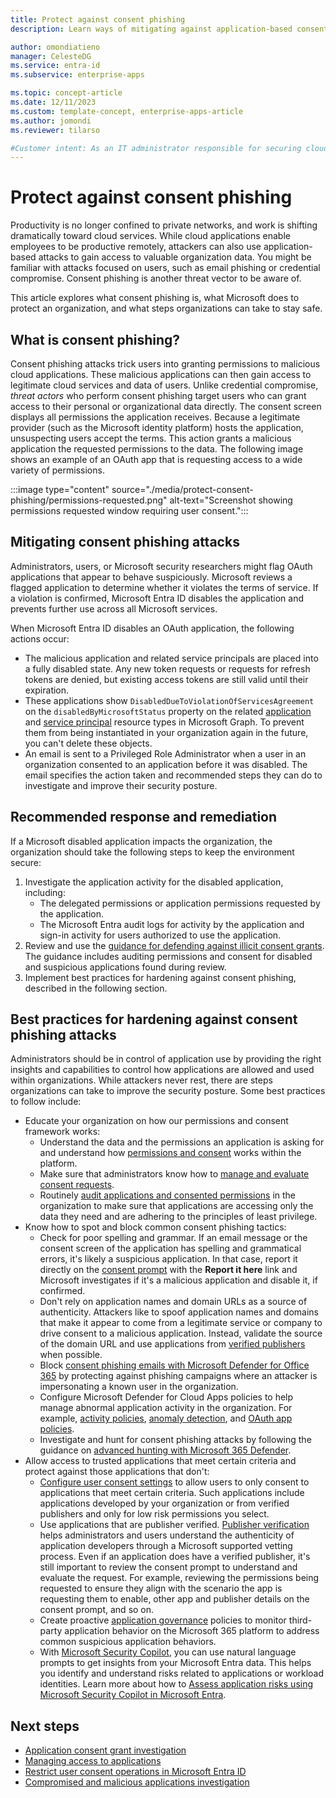 ```yaml
---
title: Protect against consent phishing
description: Learn ways of mitigating against application-based consent phishing attacks using Microsoft Entra ID.

author: omondiatieno
manager: CelesteDG
ms.service: entra-id
ms.subservice: enterprise-apps

ms.topic: concept-article
ms.date: 12/11/2023
ms.custom: template-concept, enterprise-apps-article
ms.author: jomondi
ms.reviewer: tilarso

#Customer intent: As an IT administrator responsible for securing cloud services, I want to understand what consent phishing is and how to mitigate it, so that I can protect my organization's data and prevent unauthorized access to cloud applications.
---
```


# Protect against consent phishing

Productivity is no longer confined to private networks, and work is shifting dramatically toward cloud services. While cloud applications enable employees to be productive remotely, attackers can also use application-based attacks to gain access to valuable organization data. You might be familiar with attacks focused on users, such as email phishing or credential compromise. Consent phishing is another threat vector to be aware of.

This article explores what consent phishing is, what Microsoft does to protect an organization, and what steps organizations can take to stay safe.

## What is consent phishing?

Consent phishing attacks trick users into granting permissions to malicious cloud applications. These malicious applications can then gain access to legitimate cloud services and data of users. Unlike credential compromise, *threat actors* who perform consent phishing target users who can grant access to their personal or organizational data directly. The consent screen displays all permissions the application receives. Because a legitimate provider (such as the Microsoft identity platform) hosts the application, unsuspecting users accept the terms. This action grants a malicious application the requested permissions to the data. The following image shows an example of an OAuth app that is requesting access to a wide variety of permissions.

:::image type="content" source="./media/protect-consent-phishing/permissions-requested.png" alt-text="Screenshot showing permissions requested window requiring user consent.":::

## Mitigating consent phishing attacks

Administrators, users, or Microsoft security researchers might flag OAuth applications that appear to behave suspiciously. Microsoft reviews a flagged application to determine whether it violates the terms of service. If a violation is confirmed, Microsoft Entra ID disables the application and prevents further use across all Microsoft services.

When Microsoft Entra ID disables an OAuth application, the following actions occur:

- The malicious application and related service principals are placed into a fully disabled state. Any new token requests or requests for refresh tokens are denied, but existing access tokens are still valid until their expiration.
- These applications show `DisabledDueToViolationOfServicesAgreement` on the `disabledByMicrosoftStatus` property on the related [application](/graph/api/resources/application) and [service principal](/graph/api/resources/serviceprincipal) resource types in Microsoft Graph. To prevent them from being instantiated in your organization again in the future, you can't delete these objects.
- An email is sent to a Privileged Role Administrator when a user in an organization consented to an application before it was disabled. The email specifies the action taken and recommended steps they can do to investigate and improve their security posture.

## Recommended response and remediation

If a Microsoft disabled application impacts the organization, the organization should take the following steps to keep the environment secure:

1. Investigate the application activity for the disabled application, including:
    - The delegated permissions or application permissions requested by the application.
    - The Microsoft Entra audit logs for activity by the application and sign-in activity for users authorized to use the application.
1. Review and use the [guidance for defending against illicit consent grants](/microsoft-365/security/office-365-security/detect-and-remediate-illicit-consent-grants). The guidance includes auditing permissions and consent for disabled and suspicious applications found during review.
1. Implement best practices for hardening against consent phishing, described in the following section.

## Best practices for hardening against consent phishing attacks

Administrators should be in control of application use by providing the right insights and capabilities to control how applications are allowed and used within organizations. While attackers never rest, there are steps organizations can take to improve the security posture. Some best practices to follow include:

- Educate your organization on how our permissions and consent framework works:
  - Understand the data and the permissions an application is asking for and understand how [permissions and consent](~/identity-platform/permissions-consent-overview.md) works within the platform.
  - Make sure that administrators know how to [manage and evaluate consent requests](./manage-consent-requests.md).
  - Routinely [audit applications and consented permissions](/azure/security/fundamentals/steps-secure-identity#audit-apps-and-consented-permissions) in the organization to make sure that applications are accessing only the data they need and are adhering to the principles of least privilege.
- Know how to spot and block common consent phishing tactics:
  - Check for poor spelling and grammar. If an email message or the consent screen of the application has spelling and grammatical errors, it's likely a suspicious application. In that case, report it directly on the [consent prompt](~/identity-platform/application-consent-experience.md#building-blocks-of-the-consent-prompt) with the **Report it here** link and Microsoft investigates if it's a malicious application and disable it, if confirmed.
  - Don't rely on application names and domain URLs as a source of authenticity. Attackers like to spoof application names and domains that make it appear to come from a legitimate service or company to drive consent to a malicious application. Instead, validate the source of the domain URL and use applications from [verified publishers](~/identity-platform/publisher-verification-overview.md) when possible.
  - Block [consent phishing emails with Microsoft Defender for Office 365](/microsoft-365/security/office-365-security/anti-phishing-policies-about#impersonation-settings-in-anti-phishing-policies-in-microsoft-defender-for-office-365) by protecting against phishing campaigns where an attacker is impersonating a known user in the organization.
  - Configure Microsoft Defender for Cloud Apps policies to help manage abnormal application activity in the organization. For example, [activity policies](/defender-cloud-apps/user-activity-policies), [anomaly detection](/defender-cloud-apps/anomaly-detection-policy), and [OAuth app policies](/defender-cloud-apps/app-permission-policy).
  - Investigate and hunt for consent phishing attacks by following the guidance on [advanced hunting with Microsoft 365 Defender](/microsoft-365/security/defender/advanced-hunting-overview).
- Allow access to trusted applications that meet certain criteria and protect against those applications that don't:
  - [Configure user consent settings](./configure-user-consent.md?tabs=azure-portal) to allow users to only consent to applications that meet certain criteria. Such applications include applications developed by your organization or from verified publishers and only for low risk permissions you select.
  - Use applications that are publisher verified. [Publisher verification](~/identity-platform/publisher-verification-overview.md) helps administrators and users understand the authenticity of application developers through a Microsoft supported vetting process. Even if an application does have a verified publisher, it's still important to review the consent prompt to understand and evaluate the request. For example, reviewing the permissions being requested to ensure they align with the scenario the app is requesting them to enable, other app and publisher details on the consent prompt, and so on.
  - Create proactive [application governance](/defender-cloud-apps/app-governance-manage-app-governance) policies to monitor third-party application behavior on the Microsoft 365 platform to address common suspicious application behaviors.
  - With [Microsoft Security Copilot](/copilot/security/microsoft-security-copilot), you can use natural language prompts to get insights from your Microsoft Entra data. This helps you identify and understand risks related to applications or workload identities. Learn more about how to [Assess application risks using Microsoft Security Copilot in Microsoft Entra](/entra/fundamentals/copilot-security-entra-investigate-risky-apps).

## Next steps

- [Application consent grant investigation](/security/operations/incident-response-playbook-app-consent)
- [Managing access to applications](./what-is-access-management.md)
- [Restrict user consent operations in Microsoft Entra ID](/azure/security/fundamentals/steps-secure-identity#restrict-user-consent-operations)
- [Compromised and malicious applications investigation](/security/operations/incident-response-playbook-compromised-malicious-app)
